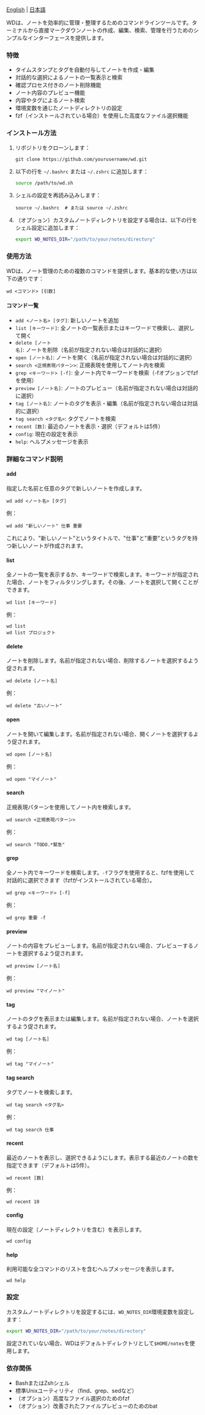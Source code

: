 [English](/README.md) | [日本語](/README.md_ja.md)

<a name="english" href="/README.md"></a>


WDは、ノートを効率的に管理・整理するためのコマンドラインツールです。ターミナルから直接マークダウンノートの作成、編集、検索、管理を行うためのシンプルなインターフェースを提供します。

### 特徴

- タイムスタンプとタグを自動付与してノートを作成・編集
- 対話的な選択によるノートの一覧表示と検索
- 確認プロセス付きのノート削除機能
- ノート内容のプレビュー機能
- 内容やタグによるノート検索
- 環境変数を通じたノートディレクトリの設定
- fzf（インストールされている場合）を使用した高度なファイル選択機能

### インストール方法

1. リポジトリをクローンします：
   ```
   git clone https://github.com/yourusername/wd.git
   ```

2. 以下の行を `~/.bashrc` または `~/.zshrc` に追加します：
   ```bash
   source /path/to/wd.sh
   ```

3. シェルの設定を再読み込みします：
   ```
   source ~/.bashrc  # または source ~/.zshrc
   ```

4. （オプション）カスタムノートディレクトリを設定する場合は、以下の行をシェル設定に追加します：
   ```bash
   export WD_NOTES_DIR="/path/to/your/notes/directory"
   ```

### 使用方法

WDは、ノート管理のための複数のコマンドを提供します。基本的な使い方は以下の通りです：

```
wd <コマンド> [引数]
```

#### コマンド一覧

- `add <ノート名> [タグ]`: 新しいノートを追加
- `list [キーワード]`: 全ノートの一覧表示またはキーワードで検索し、選択して開く
- `delete [ノート名]`: ノートを削除（名前が指定されない場合は対話的に選択）
- `open [ノート名]`: ノートを開く（名前が指定されない場合は対話的に選択）
- `search <正規表現パターン>`: 正規表現を使用してノート内を検索
- `grep <キーワード> [-f]`: 全ノート内でキーワードを検索（-fオプションでfzfを使用）
- `preview [ノート名]`: ノートのプレビュー（名前が指定されない場合は対話的に選択）
- `tag [ノート名]`: ノートのタグを表示・編集（名前が指定されない場合は対話的に選択）
- `tag search <タグ名>`: タグでノートを検索
- `recent [数]`: 最近のノートを表示・選択（デフォルトは5件）
- `config`: 現在の設定を表示
- `help`: ヘルプメッセージを表示

### 詳細なコマンド説明

#### add

指定した名前と任意のタグで新しいノートを作成します。

```
wd add <ノート名> [タグ]
```

例：
```
wd add "新しいノート" 仕事 重要
```

これにより、"新しいノート"というタイトルで、"仕事"と"重要"というタグを持つ新しいノートが作成されます。

#### list

全ノートの一覧を表示するか、キーワードで検索します。キーワードが指定された場合、ノートをフィルタリングします。その後、ノートを選択して開くことができます。

```
wd list [キーワード]
```

例：
```
wd list
wd list プロジェクト
```

#### delete

ノートを削除します。名前が指定されない場合、削除するノートを選択するよう促されます。

```
wd delete [ノート名]
```

例：
```
wd delete "古いノート"
```

#### open

ノートを開いて編集します。名前が指定されない場合、開くノートを選択するよう促されます。

```
wd open [ノート名]
```

例：
```
wd open "マイノート"
```

#### search

正規表現パターンを使用してノート内を検索します。

```
wd search <正規表現パターン>
```

例：
```
wd search "TODO.*緊急"
```

#### grep

全ノート内でキーワードを検索します。`-f`フラグを使用すると、fzfを使用して対話的に選択できます（fzfがインストールされている場合）。

```
wd grep <キーワード> [-f]
```

例：
```
wd grep 重要 -f
```

#### preview

ノートの内容をプレビューします。名前が指定されない場合、プレビューするノートを選択するよう促されます。

```
wd preview [ノート名]
```

例：
```
wd preview "マイノート"
```

#### tag

ノートのタグを表示または編集します。名前が指定されない場合、ノートを選択するよう促されます。

```
wd tag [ノート名]
```

例：
```
wd tag "マイノート"
```

#### tag search

タグでノートを検索します。

```
wd tag search <タグ名>
```

例：
```
wd tag search 仕事
```

#### recent

最近のノートを表示し、選択できるようにします。表示する最近のノートの数を指定できます（デフォルトは5件）。

```
wd recent [数]
```

例：
```
wd recent 10
```

#### config

現在の設定（ノートディレクトリを含む）を表示します。

```
wd config
```

#### help

利用可能な全コマンドのリストを含むヘルプメッセージを表示します。

```
wd help
```

### 設定

カスタムノートディレクトリを設定するには、`WD_NOTES_DIR`環境変数を設定します：

```bash
export WD_NOTES_DIR="/path/to/your/notes/directory"
```

設定されていない場合、WDはデフォルトディレクトリとして`$HOME/notes`を使用します。

### 依存関係

- BashまたはZshシェル
- 標準Unixユーティリティ（find、grep、sedなど）
- （オプション）高度なファイル選択のためのfzf
- （オプション）改善されたファイルプレビューのためのbat


